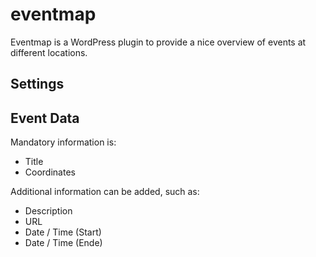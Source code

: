 # eventmap
Eventmap is a WordPress plugin to provide a nice overview of events at different locations.


## Settings




## Event Data


Mandatory information is:
- Title
- Coordinates

Additional information can be added, such as:

- Description
- URL
- Date / Time (Start)
- Date / Time (Ende)
